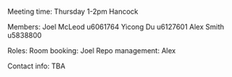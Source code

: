 Meeting time: Thursday 1-2pm Hancock

Members:
    Joel McLeod     u6061764
    Yicong Du       u6127601
    Alex Smith      u5838800

Roles:
    Room booking:       Joel
    Repo management:    Alex

Contact info:
    TBA